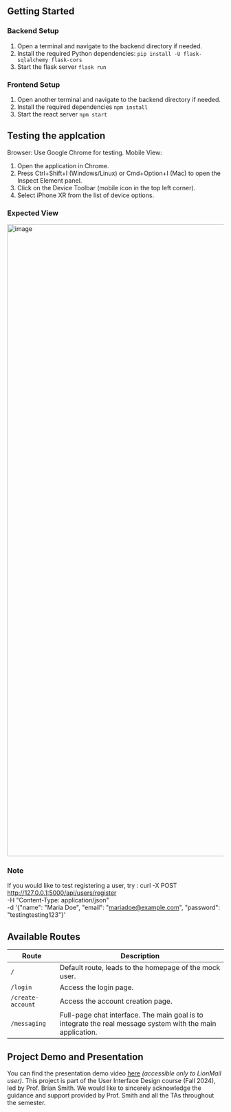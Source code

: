 ## Getting Started

### Backend Setup
1. Open a terminal and navigate to the backend directory if needed.
2. Install the required Python dependencies: `pip install -U flask-sqlalchemy flask-cors`
3. Start the flask server `flask run`

### Frontend Setup
1. Open another terminal and navigate to the backend directory if needed.
2. Install the required dependencies `npm install`
3. Start the react server `npm start`

## Testing the applcation
Browser: Use Google Chrome for testing.
Mobile View:
1. Open the application in Chrome.
2. Press Ctrl+Shift+I (Windows/Linux) or Cmd+Option+I (Mac) to open the Inspect Element panel.
3. Click on the Device Toolbar (mobile icon in the top left corner).
4. Select iPhone XR from the list of device options.

### Expected View
<img width="1467" alt="image" src="https://github.com/user-attachments/assets/105b3e07-edbe-4d64-848f-b4ccce6ad6e5" />

### Note
If you would like to test registering a user, try :
    curl -X POST http://127.0.0.1:5000/api/users/register \
    -H "Content-Type: application/json" \
    -d '{"name": "Maria Doe", "email": "mariadoe@example.com", "password": "testingtesting123"}' 
## Available Routes
| Route            | Description                                         |
|-------------------|-----------------------------------------------------|
| `/`              | Default route, leads to the homepage of the mock user. |
| `/login`         | Access the login page.                              |
| `/create-account`| Access the account creation page.                   |
| `/messaging`     | Full-page chat interface. The main goal is to integrate the real message system with the main application. |

## Project Demo and Presentation
You can find the presentation demo video [here](https://drive.google.com/file/d/1aztAbQ8bP18Q-oGTWSjKHIhC51_PBfYu/view?usp=share_link) _(accessible only to LionMail user)_. This project is part of the User Interface Design course (Fall 2024), led by Prof. Brian Smith. We would like to sincerely acknowledge the guidance and support provided by Prof. Smith and all the TAs throughout the semester.

